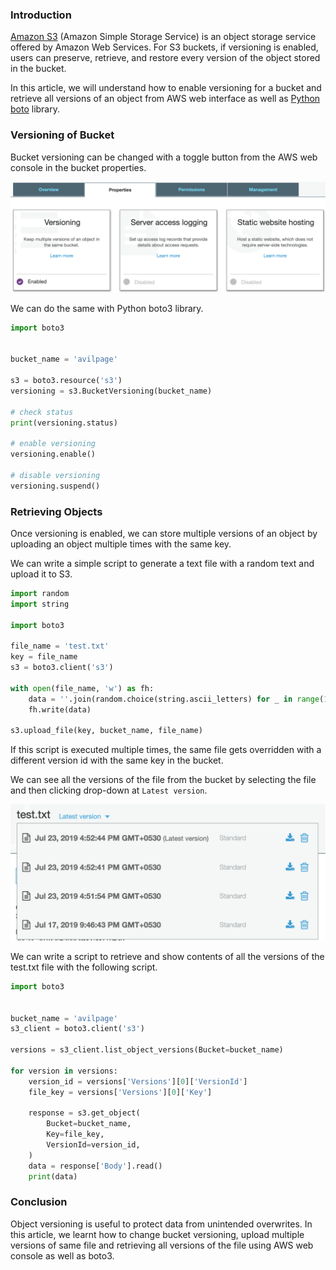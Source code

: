 <!--
.. title: Versioning & Retrieving All Files From AWS S3 With Boto
.. slug: aws-s3-bucket-objects-versions
.. date: 2019-07-24 21:21:21 UTC+06:30
.. tags: aws, python
.. category:
.. link:
.. description:
.. type: text
-->

### Introduction

[Amazon S3][] (Amazon Simple Storage Service) is an object storage service offered by Amazon Web Services. For S3 buckets, if versioning is enabled, users can preserve, retrieve, and restore every version of the object stored in the bucket.

In this article, we will understand how to enable versioning for a bucket and retrieve all versions of an object from AWS web interface as well as [Python boto][] library.

### Versioning of Bucket

Bucket versioning can be changed with a toggle button from the AWS web console in the bucket properties.

<p align="center">
<img src="/images/aws-s3-bucket-version1.png" />
</p>


We can do the same with Python boto3 library.

```python
import boto3


bucket_name = 'avilpage'

s3 = boto3.resource('s3')
versioning = s3.BucketVersioning(bucket_name)

# check status
print(versioning.status)

# enable versioning
versioning.enable()

# disable versioning
versioning.suspend()
```

### Retrieving Objects

Once versioning is enabled, we can store multiple versions of an object by uploading an object multiple times with the same key.

We can write a simple script to generate a text file with a random text and upload it to S3.

```python
import random
import string

import boto3

file_name = 'test.txt'
key = file_name
s3 = boto3.client('s3')

with open(file_name, 'w') as fh:
    data = ''.join(random.choice(string.ascii_letters) for _ in range(10))
    fh.write(data)

s3.upload_file(key, bucket_name, file_name)
```

If this script is executed multiple times, the same file gets overridden with a different version id with the same key in the bucket.

We can see all the versions of the file from the bucket by selecting the file and then clicking drop-down at `Latest version`.

<p align="center">
<img src="/images/aws-s3-bucket-version2.png" />
</p>

We can write a script to retrieve and show contents of all the versions of the test.txt file with the following script.

```python
import boto3


bucket_name = 'avilpage'
s3_client = boto3.client('s3')

versions = s3_client.list_object_versions(Bucket=bucket_name)

for version in versions:
    version_id = versions['Versions'][0]['VersionId']
    file_key = versions['Versions'][0]['Key']

    response = s3.get_object(
        Bucket=bucket_name,
        Key=file_key,
        VersionId=version_id,
    )
    data = response['Body'].read()
    print(data)
```

### Conclusion

Object versioning is useful to protect data from unintended overwrites. In this article, we learnt how to change bucket versioning, upload multiple versions of same file and retrieving all versions of the file using AWS web console as well as boto3.



[Amazon S3]: https://aws.amazon.com/s3/
[python boto]: https://pypi.org/project/boto3/
